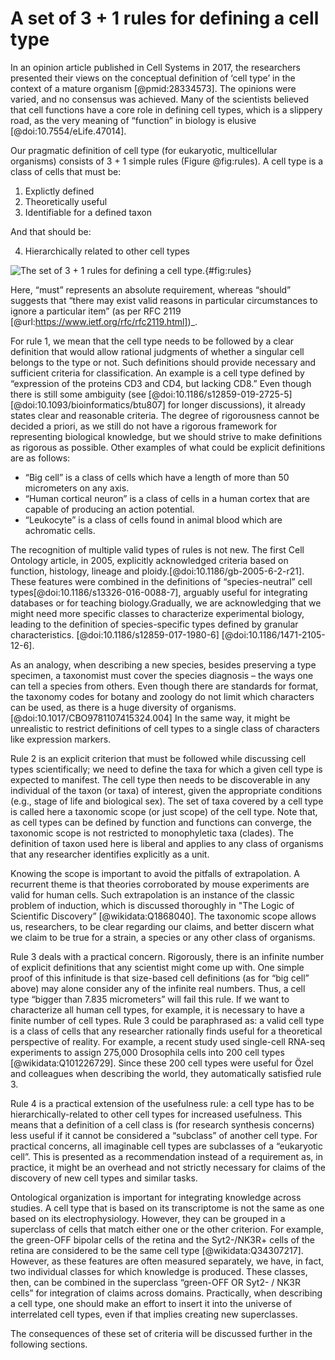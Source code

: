 # A set of 3 + 1 rules for defining a cell type

In an opinion article published in Cell Systems in 2017, the researchers presented their views on the conceptual definition of ‘cell type’ in the context of a mature organism [@pmid:28334573]. The opinions were varied, and no consensus was achieved. Many of the scientists believed that cell functions have a core role in defining cell types, which is a slippery road, as the very meaning of “function” in biology is elusive [@doi:10.7554/eLife.47014].

Our pragmatic definition of cell type (for eukaryotic, multicellular organisms) consists of 3 + 1 simple rules (Figure @fig:rules). A cell type is a class of cells that must be:

1. Explictly defined
2. Theoretically useful 
3. Identifiable for a defined taxon

And that should be:

4. Hierarchically related to other cell types

![ The set of 3 + 1 rules for defining a cell type.](images/four_rules_hn.png){#fig:rules}

Here, “must” represents an absolute requirement, whereas “should” suggests that “there may exist valid reasons in particular circumstances to ignore a particular item” (as per RFC 2119 [@url:https://www.ietf.org/rfc/rfc2119.html])_.

For rule 1, we mean that the cell type needs to be followed by a clear definition that would allow rational judgments of whether a singular cell belongs to the type or not. Such definitions should provide necessary and sufficient criteria for classification. An example is a cell type defined by “expression of the proteins CD3 and CD4, but lacking CD8.” Even though there is still some ambiguity (see [@doi:10.1186/s12859-019-2725-5] [@doi:10.1093/bioinformatics/btu807] for longer discussions), it already states clear and reasonable criteria. The degree of rigorousness cannot be decided a priori, as we still do not have a rigorous framework for representing biological knowledge, but we should strive to make definitions as rigorous as possible. Other examples of what could be explicit definitions are as follows:

- “Big cell” is a class of cells which have a length of more than 50 micrometers on any axis.
- “Human cortical neuron” is a class of cells in a human cortex that are capable of producing an action potential.
- “Leukocyte” is a class of cells found in animal blood which are achromatic cells.

The recognition of multiple valid types of rules is not new. The first Cell Ontology article, in 2005, explicitly acknowledged criteria based on function, histology, lineage and ploidy.[@doi:10.1186/gb-2005-6-2-r21]. These features were combined in the definitions of “species-neutral” cell types[@doi:10.1186/s13326-016-0088-7], arguably useful for integrating databases or for teaching biology.Gradually, we are acknowledging that we might need more specific classes to characterize experimental biology, leading to the definition of species-specific types defined by granular characteristics. [@doi:10.1186/s12859-017-1980-6] [@doi:10.1186/1471-2105-12-6]. 

As an analogy, when describing a new species, besides preserving a type specimen, a taxonomist must cover the species diagnosis – the ways one can tell a species from others. Even though there are standards for format, the taxonomy codes for botany and zoology do not limit which characters can be used, as there is a huge diversity of organisms. [@doi:10.1017/CBO9781107415324.004] In the same way, it might be unrealistic to restrict definitions of cell types to a single class of characters like expression markers.

Rule 2 is an explicit criterion that must be followed while discussing cell types scientifically; we need to define the taxa for which a given cell type is expected to manifest. The cell type then needs to be discoverable in any individual of the taxon (or taxa) of interest, given the appropriate conditions (e.g., stage of life and biological sex). The set of taxa covered by a cell type is called here a taxonomic scope (or just scope) of the cell type. Note that, as cell types can be defined by function and functions can converge, the taxonomic scope is not restricted to monophyletic taxa (clades). The definition of taxon used here is liberal and applies to any class of organisms that any researcher identifies explicitly as a unit.

Knowing the scope is important to avoid the pitfalls of extrapolation. A recurrent theme is that theories corroborated by mouse experiments are valid for human cells. Such extrapolation is an instance of the classic problem of induction, which is discussed thoroughly in "The Logic of Scientific Discovery” [@wikidata:Q1868040].  The taxonomic scope allows us, researchers, to be clear regarding our claims, and better discern what we claim to be true for a strain, a species or any other class of organisms. 

Rule 3 deals with a practical concern. Rigorously, there is an infinite number of explicit definitions that any scientist might come up with. One simple proof of this infinitude is that size-based cell definitions (as for “big cell” above) may alone consider any of the infinite real numbers. Thus, a cell type “bigger than 7.835 micrometers” will fail this rule. If we want to characterize all human cell types, for example, it is necessary to have a finite number of cell types. Rule 3 could be paraphrased as: a valid cell type is a class of cells that any researcher rationally finds useful for a theoretical perspective of reality. For example, a recent study used single-cell RNA-seq experiments to assign 275,000 Drosophila cells into 200 cell types [@wikidata:Q101226729]. Since these 200 cell types were useful for Özel and colleagues when describing the world, they automatically satisfied rule 3. 

Rule 4 is a practical extension of the usefulness rule: a cell type has to be hierarchically-related to other cell types for increased usefulness. This means that a definition of a cell class is (for research synthesis concerns) less useful if it cannot be considered a “subclass” of another cell type. For practical concerns, all imaginable cell types are subclasses of a “eukaryotic cell”. This is presented as a recommendation instead of a requirement as, in practice, it might be an overhead and not strictly necessary for claims of the discovery of new cell types and similar tasks.  

Ontological organization is important for integrating knowledge across studies. A cell type that is based on its transcriptome is not the same as one based on its electrophysiology. However, they can be grouped in a superclass of cells that match either one or the other criterion. For example, the green-OFF bipolar cells of the retina and the Syt2-/NK3R+ cells of the retina are considered to be the same cell type [@wikidata:Q34307217].   However, as these features are often measured separately, we have, in fact, two individual classes for which knowledge is produced. These classes, then, can be combined in the superclass “green-OFF OR Syt2- / NK3R cells” for integration of claims across domains. Practically, when describing a cell type, one should make an effort to insert it into the universe of interrelated cell types, even if that implies creating new superclasses.

The consequences of these set of criteria will be discussed further in the following sections. 